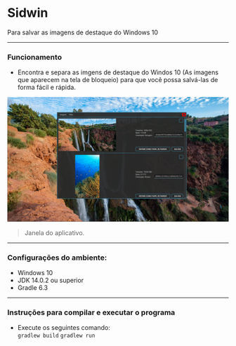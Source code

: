 # Sidwin
 Para salvar as imagens de destaque do Windows 10

---

### Funcionamento

- Encontra e separa as imgens de destaque do
  Windos 10 (As imagens que aparecem na tela de bloqueio) para que
  você possa salvá-las de forma fácil e rápida.

![](readme-assets/Captura%20de%20tela%20-%20Sidwin.png)
> Janela do aplicativo.

---

### Configurações do ambiente:

- Windows 10
- JDK 14.0.2 ou superior
- Gradle 6.3

---

### Instruções para compilar e executar o programa

- Execute os seguintes comando:<br>
  ``` gradlew build ```
  ``` gradlew run ```
